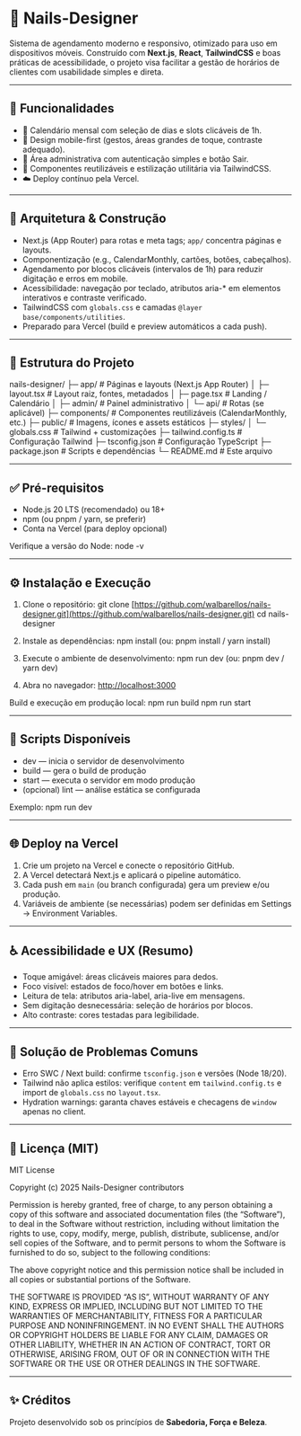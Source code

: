 # 💅 Nails-Designer

Sistema de agendamento moderno e responsivo, otimizado para uso em dispositivos móveis. Construído com **Next.js**, **React**, **TailwindCSS** e boas práticas de acessibilidade, o projeto visa facilitar a gestão de horários de clientes com usabilidade simples e direta.

---

## 🚀 Funcionalidades

* 📅 Calendário mensal com seleção de dias e slots clicáveis de 1h.
* 📱 Design mobile-first (gestos, áreas grandes de toque, contraste adequado).
* 🔐 Área administrativa com autenticação simples e botão Sair.
* 🧩 Componentes reutilizáveis e estilização utilitária via TailwindCSS.
* ☁️ Deploy contínuo pela Vercel.

---

## 🧱 Arquitetura & Construção

* Next.js (App Router) para rotas e meta tags; `app/` concentra páginas e layouts.
* Componentização (e.g., CalendarMonthly, cartões, botões, cabeçalhos).
* Agendamento por blocos clicáveis (intervalos de 1h) para reduzir digitação e erros em mobile.
* Acessibilidade: navegação por teclado, atributos aria-\* em elementos interativos e contraste verificado.
* TailwindCSS com `globals.css` e camadas `@layer base/components/utilities`.
* Preparado para Vercel (build e preview automáticos a cada push).

---

## 📂 Estrutura do Projeto

nails-designer/
├─ app/                      # Páginas e layouts (Next.js App Router)
│  ├─ layout.tsx             # Layout raiz, fontes, metadados
│  ├─ page.tsx               # Landing / Calendário
│  ├─ admin/                 # Painel administrativo
│  └─ api/                   # Rotas (se aplicável)
├─ components/               # Componentes reutilizáveis (CalendarMonthly, etc.)
├─ public/                   # Imagens, ícones e assets estáticos
├─ styles/
│  └─ globals.css            # Tailwind + customizações
├─ tailwind.config.ts        # Configuração Tailwind
├─ tsconfig.json             # Configuração TypeScript
├─ package.json              # Scripts e dependências
└─ README.md                 # Este arquivo

---

## ✅ Pré-requisitos

* Node.js 20 LTS (recomendado) ou 18+
* npm (ou pnpm / yarn, se preferir)
* Conta na Vercel (para deploy opcional)

Verifique a versão do Node:
node -v

---

## ⚙️ Instalação e Execução

1. Clone o repositório:
   git clone [https://github.com/walbarellos/nails-designer.git](https://github.com/walbarellos/nails-designer.git)
   cd nails-designer

2. Instale as dependências:
   npm install
   (ou: pnpm install / yarn install)

3. Execute o ambiente de desenvolvimento:
   npm run dev
   (ou: pnpm dev / yarn dev)

4. Abra no navegador:
   [http://localhost:3000](http://localhost:3000)

Build e execução em produção local:
npm run build
npm run start

---

## 🧪 Scripts Disponíveis

* dev — inicia o servidor de desenvolvimento
* build — gera o build de produção
* start — executa o servidor em modo produção
* (opcional) lint — análise estática se configurada

Exemplo:
npm run dev

---

## 🌐 Deploy na Vercel

1. Crie um projeto na Vercel e conecte o repositório GitHub.
2. A Vercel detectará Next.js e aplicará o pipeline automático.
3. Cada push em `main` (ou branch configurada) gera um preview e/ou produção.
4. Variáveis de ambiente (se necessárias) podem ser definidas em Settings → Environment Variables.

---

## ♿ Acessibilidade e UX (Resumo)

* Toque amigável: áreas clicáveis maiores para dedos.
* Foco visível: estados de foco/hover em botões e links.
* Leitura de tela: atributos aria-label, aria-live em mensagens.
* Sem digitação desnecessária: seleção de horários por blocos.
* Alto contraste: cores testadas para legibilidade.

---

## 🔧 Solução de Problemas Comuns

* Erro SWC / Next build: confirme `tsconfig.json` e versões (Node 18/20).
* Tailwind não aplica estilos: verifique `content` em `tailwind.config.ts` e import de `globals.css` no `layout.tsx`.
* Hydration warnings: garanta chaves estáveis e checagens de `window` apenas no client.

---

## 🧾 Licença (MIT)

MIT License

Copyright (c) 2025 Nails-Designer contributors

Permission is hereby granted, free of charge, to any person obtaining a copy of this software and associated documentation files (the “Software”), to deal in the Software without restriction, including without limitation the rights to use, copy, modify, merge, publish, distribute, sublicense, and/or sell copies of the Software, and to permit persons to whom the Software is furnished to do so, subject to the following conditions:

The above copyright notice and this permission notice shall be included in all copies or substantial portions of the Software.

THE SOFTWARE IS PROVIDED “AS IS”, WITHOUT WARRANTY OF ANY KIND, EXPRESS OR IMPLIED, INCLUDING BUT NOT LIMITED TO THE WARRANTIES OF MERCHANTABILITY, FITNESS FOR A PARTICULAR PURPOSE AND NONINFRINGEMENT. IN NO EVENT SHALL THE AUTHORS OR COPYRIGHT HOLDERS BE LIABLE FOR ANY CLAIM, DAMAGES OR OTHER LIABILITY, WHETHER IN AN ACTION OF CONTRACT, TORT OR OTHERWISE, ARISING FROM, OUT OF OR IN CONNECTION WITH THE SOFTWARE OR THE USE OR OTHER DEALINGS IN THE SOFTWARE.

---

## ✨ Créditos

Projeto desenvolvido sob os princípios de **Sabedoria, Força e Beleza**.
